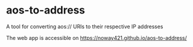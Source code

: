 # aos-to-address
A tool for converting aos:// URIs to their respective IP addresses

The web app is accessible on https://noway421.github.io/aos-to-address/

